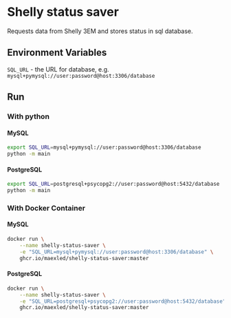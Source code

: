 # Shelly status saver
Requests data from Shelly 3EM and stores status in sql database.

## Environment Variables
`SQL_URL` - the URL for database, e.g. `mysql+pymysql://user:password@host:3306/database`

## Run
### With python
#### MySQL
```sh
export SQL_URL=mysql+pymysql://user:password@host:3306/database
python -m main
```

#### PostgreSQL
```sh
export SQL_URL=postgresql+psycopg2://user:password@host:5432/database
python -m main
```

### With Docker Container
#### MySQL
```sh
docker run \
    --name shelly-status-saver \
    -e "SQL_URL=mysql+pymysql://user:password@host:3306/database" \
    ghcr.io/maexled/shelly-status-saver:master
```
#### PostgreSQL
```sh
docker run \
    --name shelly-status-saver \
    -e "SQL_URL=postgresql+psycopg2://user:password@host:5432/database" \
    ghcr.io/maexled/shelly-status-saver:master
```